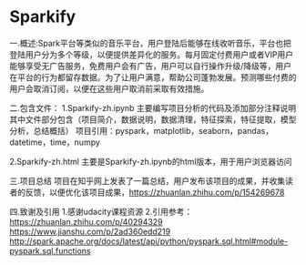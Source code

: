 # Sparkify
 一.概述:Spark平台等类似的音乐平台，用户登陆后能够在线收听音乐，平台也把登陆用户分为多个等级，以便提供差异化的服务。每月固定付费用户或者VIP用户能够享受无广告服务，免费用户会有广告，用户可以自行操作升级/降级等，用户在平台的行为都留存数据。为了让用户满意，帮助公司蓬勃发展。预测哪些付费的用户会取消订阅，以便在这些用户取消前采取有效措施。

 二.包含文件：
 1.Sparkify-zh.ipynb
   主要编写项目分析的代码及添加部分注释说明
   其中文件部分包含（项目简介，数据说明，数据清理，特征探索，特征提取，模型分析，总结概括）
   项目引用：pyspark，matplotlib，seaborn，pandas，datetime，time，numpy

 2.Sparkify-zh.html
   主要是Sparkify-zh.ipynb的html版本，用于用户浏览器访问

三.项目总结
   项目在知乎网上发表了一篇总结，用户发布该项目的成果，并收集读者的反馈，以便优化该项目成果，https://zhuanlan.zhihu.com/p/154269678

四.致谢及引用
   1.感谢udacity课程资源
   2.引用参考：https://zhuanlan.zhihu.com/p/40294329
			 https://www.jianshu.com/p/2ad360edd219
			 http://spark.apache.org/docs/latest/api/python/pyspark.sql.html#module-pyspark.sql.functions





